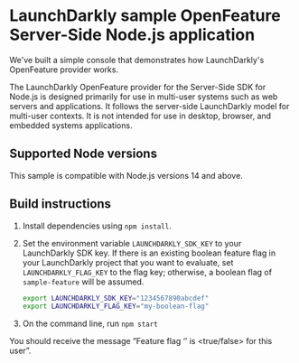# LaunchDarkly sample OpenFeature Server-Side Node.js application

We've built a simple console that demonstrates how LaunchDarkly's OpenFeature provider works.

The LaunchDarkly OpenFeature provider for the Server-Side SDK for Node.js is designed primarily for use in multi-user systems such as web servers and applications. It follows the server-side LaunchDarkly model for multi-user contexts. It is not intended for use in desktop, browser, and embedded systems applications.

## Supported Node versions

This sample is compatible with Node.js versions 14 and above.

## Build instructions

1. Install dependencies using `npm install`.

2. Set the environment variable `LAUNCHDARKLY_SDK_KEY` to your LaunchDarkly SDK key. If there is an existing boolean feature flag in your LaunchDarkly project that you want to evaluate, set `LAUNCHDARKLY_FLAG_KEY` to the flag key; otherwise, a boolean flag of `sample-feature` will be assumed.

    ```bash
    export LAUNCHDARKLY_SDK_KEY="1234567890abcdef"
    export LAUNCHDARKLY_FLAG_KEY="my-boolean-flag"
    ```

3. On the command line, run `npm start`

You should receive the message ”Feature flag ‘<flag key>’ is <true/false> for this user”.
